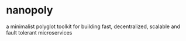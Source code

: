 # nanopoly
a minimalist polyglot toolkit for building fast, decentralized, scalable and fault tolerant microservices

